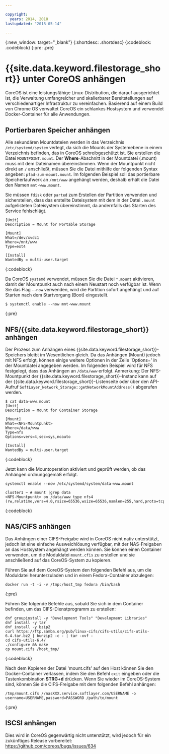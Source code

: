 ```yaml
---

copyright:
  years: 2014, 2018
lastupdated: "2018-05-14"

---
```

{:new_window: target="_blank"}
{:shortdesc: .shortdesc}
{:codeblock: .codeblock}
{:pre: .pre}

# {{site.data.keyword.filestorage_short}} unter CoreOS anhängen

CoreOS ist eine leistungsfähige Linux-Distribution, die darauf ausgerichtet ist, die Verwaltung umfangreicher und skalierbarer Bereitstellungen auf verschiedenartiger Infrastruktur zu vereinfachen. Basierend auf einem Build von Chrome OS verwaltet CoreOS ein schlankes Hostsystem und verwendet Docker-Container für alle Anwendungen.

## Portierbaren Speicher anhängen

Alle sekundären Mountdateien werden in das Verzeichnis `/etc/systemd/system` verlegt, da sich die Mounts der Systemebene in einem Verzeichnis befinden, das in CoreOS schreibgeschützt ist. Sie erstellen die Datei `MOUNTPOINT.mount`. Der **Where**-Abschnitt in der Mountdatei (.mount) muss mit dem Dateinamen übereinstimmen. Wenn der Mountpunkt nicht direkt an `/` anschließt, müssen Sie die Datei mithilfe der folgenden Syntax angeben: `pfad-zum-mount.mount`. Im folgenden Beispiel soll das portierbare Speicherlaufwerk an `/mnt/www` angehängt werden, deshalb erhält die Datei den Namen `mnt-www.mount`.

Sie müssen `fdisk` oder `parted` zum Erstellen der Partition verwenden und sicherstellen, dass
das erstellte Dateisystem mit dem in der Datei `.mount` aufgelisteten Dateisystem übereinstimmt, da andernfalls das Starten
des Service fehlschlägt.


```
[Unit]
Description = Mount for Portable Storage

[Mount]
What=/dev/xvdc1
Where=/mnt/www
Type=ext4

[Install]
WantedBy = multi-user.target
```
{:codeblock}


Da CoreOS `systemd` verwendet, müssen Sie die Datei `*.mount` aktivieren, damit der Mountpunkt auch nach einem Neustart noch verfügbar ist.
Wenn Sie das Flag `--now` verwenden, wird die Partition sofort angehängt und auf Starten nach dem Startvorgang (Boot) eingestellt.

```
$ systemctl enable --now mnt-www.mount
```
{:pre}

## NFS/{{site.data.keyword.filestorage_short}} anhängen

Der Prozess zum Anhängen eines {{site.data.keyword.filestorage_short}}-Speichers bleibt im Wesentlichen gleich. Da das Anhängen (Mount) jedoch mit NFS erfolgt, können einige weitere Optionen in der Zeile 'Options=' in der Mountdatei angegeben werden. Im folgenden Beispiel wird für NFS festgelegt, dass das Anhängen an `/data/www` erfolgt. Anmerkung: Der NFS-Mountpunkt der {{site.data.keyword.filestorage_short}}-Instanz kann auf der {{site.data.keyword.filestorage_short}}-Listenseite oder über den API-Aufruf `SoftLayer_Network_Storage::getNetworkMountAddress()` abgerufen werden.

```
$ cat data-www.mount
[Unit]
Description = Mount for Container Storage

[Mount]
What=<NFS-Mountpunkt>
Where=/data/www
Type=nfs
Options=vers=4,sec=sys,noauto

[Install]
WantedBy = multi-user.target
```
{:codeblock}

Jetzt kann die Mountoperation aktiviert und geprüft werden, ob das Anhängen ordnungsgemäß erfolgt.

```
systemctl enable --now /etc/systemd/system/data-www.mount

cluster1 ~ # mount |grep data
<NFS-Mountpunkt> on /data/www type nfs4 (rw,relatime,vers=4.0,rsize=65536,wsize=65536,namlen=255,hard,proto=tcp,port=0,timeo=600,retrans=2,sec=sys,clientaddr=10.81.x.x,local_lock=none,addr=10.1.x.x)
```
{:codeblock}
 
## NAS/CIFS anhängen

Das Anhängen einer CIFS-Freigabe wird in CoreOS nicht nativ unterstützt, jedoch ist eine einfache Ausweichlösung verfügbar, mit der NAS-Freigaben an das Hostsystem angehängt werden können. Sie können einen Container verwenden, um die Moduldatei `mount.cfis` zu erstellen und sie anschließend auf das CoreOS-System zu kopieren.
 
Führen Sie auf dem CoreOS-System den folgenden Befehl aus, um die Moduldatei herunterzuladen und in einem Fedora-Container abzulegen: 
```
docker run -t -i -v /tmp:/host_tmp fedora /bin/bash
```
{:pre}
 
Führen Sie folgende Befehle aus, sobald Sie sich in dem Container befinden, um das CIFS-Dienstprogramm zu erstellen:
```
dnf groupinstall -y "Development Tools" "Development Libraries"
dnf install -y tar
dnf install -y bzip2
curl https://ftp.samba.org/pub/linux-cifs/cifs-utils/cifs-utils-6.4.tar.bz2 | bunzip2 -c - | tar -xvf -
cd cifs-utils-6.4/
./configure && make
cp mount.cifs /host_tmp/
```
{:codeblock}
 
Nach dem Kopieren der Datei 'mount.cifs' auf den Host können Sie den Docker-Container verlassen, indem Sie den Befehl `exit` eingeben oder die Tastenkombination **STRG+d** drücken. Wenn Sie wieder im CoreOS-System sind, können Sie die CIFS-Freigabe mit dem folgenden Befehl anhängen:  
```
/tmp/mount.cifs //nasXXX.service.softlayer.com/USERNAME -o username=USERNAME,password=PASSWORD /path/to/mount
```
{:pre}
 
## ISCSI anhängen

Dies wird in CoreOS gegenwärtig nicht unterstützt, wird jedoch für ein zukünftiges Release vorbereitet: https://github.com/coreos/bugs/issues/634
